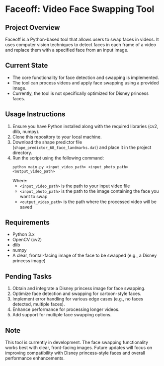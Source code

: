# Faceoff: Video Face Swapping Tool

## Project Overview
Faceoff is a Python-based tool that allows users to swap faces in videos. It uses computer vision techniques to detect faces in each frame of a video and replace them with a specified face from an input image.

## Current State
- The core functionality for face detection and swapping is implemented.
- The tool can process videos and apply face swapping using a provided image.
- Currently, the tool is not specifically optimized for Disney princess faces.

## Usage Instructions
1. Ensure you have Python installed along with the required libraries (cv2, dlib, numpy).
2. Clone this repository to your local machine.
3. Download the shape predictor file (`shape_predictor_68_face_landmarks.dat`) and place it in the project directory.
4. Run the script using the following command:
   ```
   python main.py <input_video_path> <input_photo_path> <output_video_path>
   ```
   Where:
   - `<input_video_path>` is the path to your input video file
   - `<input_photo_path>` is the path to the image containing the face you want to swap
   - `<output_video_path>` is the path where the processed video will be saved

## Requirements
- Python 3.x
- OpenCV (cv2)
- dlib
- numpy
- A clear, frontal-facing image of the face to be swapped (e.g., a Disney princess image)

## Pending Tasks
1. Obtain and integrate a Disney princess image for face swapping.
2. Optimize face detection and swapping for cartoon-style faces.
3. Implement error handling for various edge cases (e.g., no faces detected, multiple faces).
4. Enhance performance for processing longer videos.
5. Add support for multiple face swapping options.

## Note
This tool is currently in development. The face swapping functionality works best with clear, front-facing images. Future updates will focus on improving compatibility with Disney princess-style faces and overall performance enhancements.

